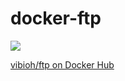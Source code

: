 # docker-ftp

[![](https://badge.imagelayers.io/vibioh/ftp:latest.svg)](https://imagelayers.io/?images=vibioh/ftp:latest 'Get your own badge on imagelayers.io')

[vibioh/ftp on Docker Hub](https://hub.docker.com/r/vibioh/ftp/)
